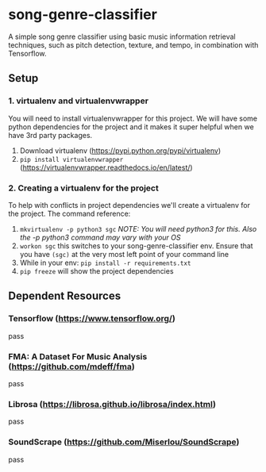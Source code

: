 # song-genre-classifier
A simple song genre classifier using basic music information retrieval techniques, such as pitch detection, texture, and tempo, in combination with Tensorflow.

## Setup

### 1. virtualenv and virtualenvwrapper
You will need to install virtualenvwrapper for this project. We will have some python dependencies for the project and it makes it super helpful when we have 3rd party packages.
  1. Download virtualenv (https://pypi.python.org/pypi/virtualenv)
  2. `pip install virtualenvwrapper` (https://virtualenvwrapper.readthedocs.io/en/latest/)
### 2. Creating a virtualenv for the project
To help with conflicts in project dependencies we'll create a virtualenv for the project. The command reference: 
  1. `mkvirtualenv -p python3 sgc` *NOTE: You will need python3 for this. Also the -p python3 command may vary with your OS*
  2. `workon sgc` this switches to your song-genre-classifier env. Ensure that you have `(sgc)` at the very most left point of your command line
  3. While in your env: `pip install -r requirements.txt`
  4. `pip freeze` will show the project dependencies

## Dependent Resources

### Tensorflow (https://www.tensorflow.org/)
pass

### FMA: A Dataset For Music Analysis (https://github.com/mdeff/fma)
pass

### Librosa (https://librosa.github.io/librosa/index.html)
pass

### SoundScrape (https://github.com/Miserlou/SoundScrape)
pass

